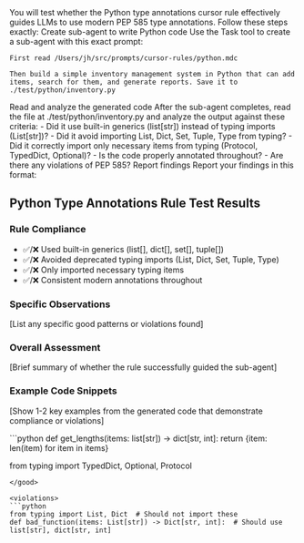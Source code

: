 <test-python-type-annotations-rule>

<title>Test Python Type Annotations Rule</title>

<instructions>
You will test whether the Python type annotations cursor rule effectively guides LLMs to use modern PEP 585 type annotations. Follow these steps exactly:
</instructions>

<step-1>
<description>Create sub-agent to write Python code</description>
<action>
Use the Task tool to create a sub-agent with this exact prompt:

```
First read /Users/jh/src/prompts/cursor-rules/python.mdc

Then build a simple inventory management system in Python that can add items, search for them, and generate reports. Save it to ./test/python/inventory.py
```
</action>
</step-1>

<step-2>
<description>Read and analyze the generated code</description>
<action>
After the sub-agent completes, read the file at ./test/python/inventory.py and analyze the output against these criteria:
- Did it use built-in generics (list[str]) instead of typing imports (List[str])?
- Did it avoid importing List, Dict, Set, Tuple, Type from typing?
- Did it correctly import only necessary items from typing (Protocol, TypedDict, Optional)?
- Is the code properly annotated throughout?
- Are there any violations of PEP 585?
</action>
</step-2>

<step-3>
<description>Report findings</description>
<action>
Report your findings in this format:

## Python Type Annotations Rule Test Results

### Rule Compliance
- ✅/❌ Used built-in generics (list[], dict[], set[], tuple[])
- ✅/❌ Avoided deprecated typing imports (List, Dict, Set, Tuple, Type)
- ✅/❌ Only imported necessary typing items
- ✅/❌ Consistent modern annotations throughout

### Specific Observations
[List any specific good patterns or violations found]

### Overall Assessment
[Brief summary of whether the rule successfully guided the sub-agent]

### Example Code Snippets
[Show 1-2 key examples from the generated code that demonstrate compliance or violations]
</action>
</step-3>

<reference-patterns>
<good>
```python
def get_lengths(items: list[str]) -> dict[str, int]:
    return {item: len(item) for item in items}

from typing import TypedDict, Optional, Protocol
```
</good>

<violations>
```python
from typing import List, Dict  # Should not import these
def bad_function(items: List[str]) -> Dict[str, int]:  # Should use list[str], dict[str, int]
```
</violations>
</reference-patterns>

</test-python-type-annotations-rule>